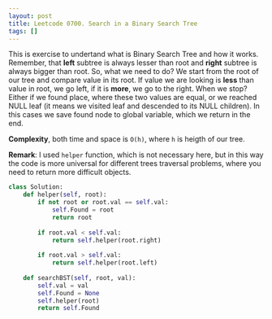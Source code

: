 ```yaml
---
layout: post
title: Leetcode 0700. Search in a Binary Search Tree
tags: []
---
```


This is exercise to undertand what is Binary Search Tree and how it works. Remember, that **left** subtree is always lesser than root and **right** subtree is always bigger than root.
So, what we need to do? We start from the root of our tree and compare value in its root. If value we are looking is **less** than value in root, we go left, if it is **more**, we go to the right. When we stop? Either if we found place, where these two values are equal, or we reached NULL leaf (it means we visited leaf and descended to its NULL children). In this cases we save found node to global variable, which we return in the end.

**Complexity**, both time and space is `O(h)`, where `h` is heigth of our tree.

**Remark**: I used `helper` function, which is not necessary here, but in this way the code is more universal for different trees traversal problems, where you need to return more difficult objects. 

```python
class Solution:
    def helper(self, root):
        if not root or root.val == self.val: 
            self.Found = root
            return root
        
        if root.val < self.val:
            return self.helper(root.right)
        
        if root.val > self.val:
            return self.helper(root.left)
    
    def searchBST(self, root, val):
        self.val = val
        self.Found = None
        self.helper(root)
        return self.Found
```
